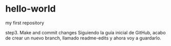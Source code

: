 # hello-world
my first repository

step3. Make and commit changes
Siguiendo la guía inicial de GitHub, acabo de crear un nuevo branch, llamado readme-edits y ahora voy a guardarlo.
